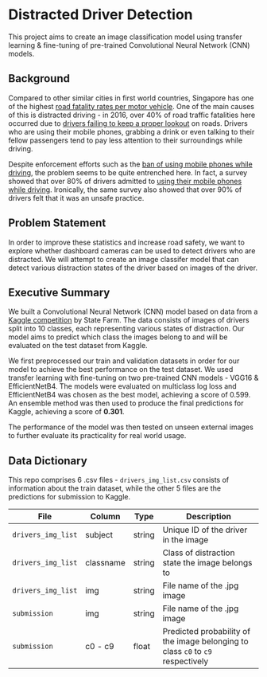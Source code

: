 # Distracted Driver Detection

This project aims to create an image classification model using transfer learning & fine-tuning of pre-trained Convolutional Neural Network (CNN) models.

## Background

Compared to other similar cities in first world countries, Singapore has one of the highest [road fatality rates per motor vehicle](https://www.budgetdirect.com.sg/car-insurance/research/road-accident-statistics-in-singapore). One of the main causes of this is distracted driving - in 2016, over 40% of road traffic fatalities here occurred due to [drivers failing to keep a proper lookout](https://www.budgetdirect.com.sg/blog/car-insurance/distracted-driving-the-cost-and-6-ways-to-stay-safe) on roads. Drivers who are using their mobile phones, grabbing a drink or even talking to their fellow passengers tend to pay less attention to their surroundings while driving.

Despite enforcement efforts such as the [ban of using mobile phones while driving](https://kwiksure.sg/blog/distracted-driving/), the problem seems to be quite entrenched here. In fact, a survey showed that over 80% of drivers admitted to [using their mobile phones while driving](https://www.todayonline.com/singapore/83-singapore-drivers-use-their-mobile-phones-while-driving-survey). Ironically, the same survey also showed that over 90% of drivers felt that it was an unsafe practice.

## Problem Statement

In order to improve these statistics and increase road safety, we want to explore whether dashboard cameras can be used to detect drivers who are distracted. We will attempt to create an image classifer model that can detect various distraction states of the driver based on images of the driver.

## Executive Summary

We built a Convolutional Neural Network (CNN) model based on data from a [Kaggle competition](https://www.kaggle.com/c/state-farm-distracted-driver-detection/overview) by State Farm. The data consists of images of drivers split into 10 classes, each representing various states of distraction. Our model aims to predict which class the images belong to and will be evaluated on the test dataset from Kaggle.

We first preprocessed our train and validation datasets in order for our model to achieve the best performance on the test dataset. We used transfer learning with fine-tuning on two pre-trained CNN models - VGG16 & EfficientNetB4. The models were evaluated on multiclass log loss and EfficientNetB4 was chosen as the best model, achieving a score of 0.599. An ensemble method was then used to produce the final predictions for Kaggle, achieving a score of **0.301**.

The performance of the model was then tested on unseen external images to further evaluate its practicality for real world usage.

## Data Dictionary

This repo comprises 6 .csv files - `drivers_img_list.csv` consists of information about the train dataset, while the other 5 files are the predictions for submission to Kaggle.

| File               | Column    | Type   | Description                                                                       |
|--------------------|-----------|--------|-----------------------------------------------------------------------------------|
| `drivers_img_list` | subject   | string | Unique ID of the driver in the image                                              |
| `drivers_img_list` | classname | string | Class of distraction state the image belongs to                                   |
| `drivers_img_list` | img       | string | File name of the .jpg image                                                       |
| `submission`       | img       | string | File name of the .jpg image                                                       |
| `submission`       | c0 - c9   | float  | Predicted probability of the image belonging to class `c0` to   `c9` respectively |
